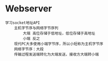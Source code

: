 # Webserver
	学习socket地址API
		主机字节序与网络字节序列
			大端 高位存储于低地址，低位存储于高地址
			小端 反之
		现代PC大多使用小端字节序，所以小短称为主机字节序
		网络字节序：大段
		传输过程发送端转化为大端发送，接收方大端转小端
